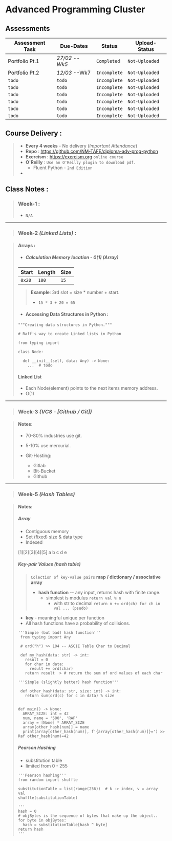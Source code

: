 # Advanced Programming Cluster

## Assessments
| **Assessment Task** | **Due-Dates** | **Status**   | **Upload-Status** |
|---------------------|---------------|--------------|-------------------|
| Portfolio Pt.1      | _27/02 -- Wk5_| `Completed`  | `Not-Uploaded`    |
| Portfolio Pt.2      | _12/03_ --Wk7 | `Incomplete` | `Not-Uploaded`    |
| `todo`              | `todo`        | `Incomplete` | `Not-Uploaded`    |
| `todo`              | `todo`        | `Incomplete` | `Not-Uploaded`    |
| `todo`              | `todo`        | `Incomplete` | `Not-Uploaded`    |
| `todo`              | `todo`        | `Incomplete` | `Not-Uploaded`    |
| `todo`              | `todo`        | `Incomplete` | `Not-Uploaded`    |
| `todo`              | `todo`        | `Incomplete` | `Not-Uploaded`    |

##  Course Delivery :
> - __Every 4 weeks__ - No delivery (*Important Attendance*)
> - __Repo__ : https://github.com/NM-TAFE/diploma-adv-prog-python
> - __Exercism__ : https://exercism.org `online course`
> - __O'Reilly__ : `Use an O'Reilly plugin to download pdf.`
>   - Fluent Python - `2nd Edition`
> -

## Class Notes :

> ### Week-1 :
> - `N/A`

---

> ### Week-2 _(Linked Lists)_ :

> #### Arrays :
> 
> - ##### Calculation Memory location - 0(1) (_Array_)
> | **Start** | **Length** | **Size** |
> |-----------|------------|----------|
> | `0x20`    | `100`      | `15`     |
> 
> > **Example**: 3rd slot = size * number + start.
> > - `15 * 3 + 20 = 65`
> 
> - #### Accessing Data Structures in Python :
>
> ```python3
> """Creating data structures in Python."""
>
> # Raff's way to create Linked lists in Python
>
> from typing import 
>
> class Node:
>
>   def __init__(self, data: Any) -> None:
>     ...  # todo
> ```
>
> #### Linked List
> - Each Node(element) points to the next items memory address.
> - O(1) 

---

> ### Week-3 _(VCS - [Github / Git])_

> #### Notes:
> - 70-80% industries use git.
> - 5-10% use mercurial.
>
> - Git-Hosting:
>   - Gitlab
>   - Bit-Bucket
>   - Github

---

> ### Week-5 _(Hash Tables)_

> #### Notes:
> ##### Array
>   - Contiguous memory
>   - Set (fixed) size & data type
>   - Indexed
>
>  [1][2][3][4][5]
>   a  b  c  d  e
>
> ##### Key-pair Values _(hash table)_
> > `Colection of key-value pairs`
> > **map / dictionary / associative array**
> > - **hash function** -- any input, returns hash with finite range.
> >   - simplest is modulus `return val % n`
> >     - with str to decimal `return n += ord(ch) for ch in val ... (psudo)`
> 
> - **key** - meaningful unique per function
> - All hash functions have a probability of collisions.
>
> ```python3
> '''Simple (but bad) hash function'''
>  from typing import Any
> 
>  # ord("h") >> 104 -- ASCII Table Char to Decimal
> 
>  def my_hash(data: str) -> int:
>    result = 0
>    for char in data:
>      result += ord(char)
>    return result  > # return the sum of ord values of each char
>
> ```
>
> 
> ```python3
> '''Simple (slightly better) hash function'''
> 
>  def other_hash(data: str, size: int) -> int:
>    return sum(ord(c) for c in data) % size
>
> 
> def main() -> None:
>   ARRAY_SIZE: int = 42
>   num, name = '500', 'RAF'
>   array = [None] * ARRAY_SIZE
>   array[other_hash(num)] = name
>   print(array[other_hash(num)], f'{array[other_hash(num)]}=') >> Raf other_hash(num)=42
> 
> ```
>
> ##### Pearson Hashing
> - substitution table
> - limited from 0 - 255
> 
> ```python3
> '''Pearson hashing'''
> from random import shuffle
> 
> substitutionTable = list(range(256))  # k -> index, v = array val
> shuffle(substitutionTable)
>
> '''
> hash = 0
> # objBytes is the sequence of bytes that make up the object..
> for byte in objBytes:
>   hash = substitutionTable[hash ^ byte]
> return hash
> '''
> 
> ``` 
